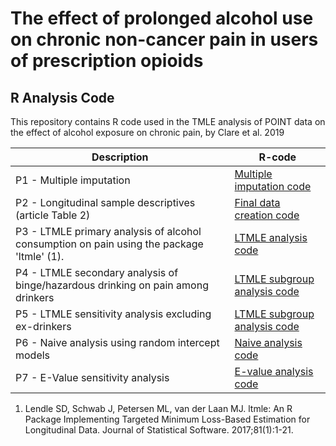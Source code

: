 # The effect of prolonged alcohol use on chronic non-cancer pain in users of prescription opioids
## R Analysis Code

This repository contains R code used in the TMLE analysis of POINT data on the effect of alcohol exposure on chronic pain, by Clare et al. 2019

| Description | R-code |
| --- | --- |
| P1 - Multiple imputation | [Multiple imputation code](Code/P1_multiple_imputation.R) |
| P2 - Longitudinal sample descriptives (article Table 2) | [Final data creation code](Code/P2_descriptives.R) |
| P3 - LTMLE primary analysis of alcohol consumption on pain using the package 'ltmle' (1). | [LTMLE analysis code](Code/P3_ltmle_primary_analysis.R) |
| P4 - LTMLE secondary analysis of binge/hazardous drinking on pain among drinkers | [LTMLE subgroup analysis code](Code/P4_ltmle_secondary_analysis.R) |
| P5 - LTMLE sensitivity analysis excluding ex-drinkers | [LTMLE subgroup analysis code](Code/P5_ltmle_sensitivity_analysis.R) |
| P6 - Naive analysis using random intercept models | [Naive analysis code](Code/P6_naive_analysis.R) |
| P7 - E-Value sensitivity analysis | [E-value analysis code](Code/P7_evalue_analysis.R) |

1. Lendle SD, Schwab J, Petersen ML, van der Laan MJ. ltmle: An R Package Implementing Targeted Minimum Loss-Based Estimation for Longitudinal Data. Journal of Statistical Software. 2017;81(1):1-21.
